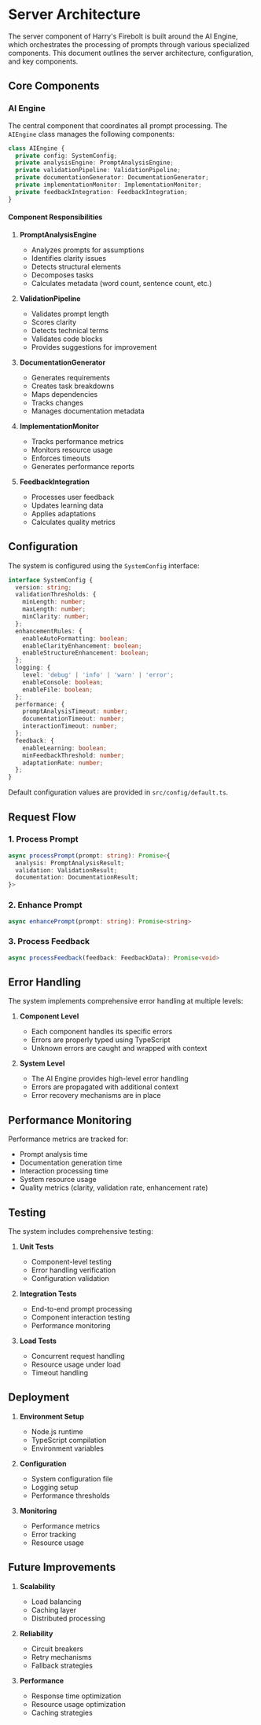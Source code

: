 # Server Architecture

The server component of Harry's Firebolt is built around the AI Engine, which orchestrates the processing of prompts through various specialized components. This document outlines the server architecture, configuration, and key components.

## Core Components

### AI Engine
The central component that coordinates all prompt processing. The `AIEngine` class manages the following components:

```typescript
class AIEngine {
  private config: SystemConfig;
  private analysisEngine: PromptAnalysisEngine;
  private validationPipeline: ValidationPipeline;
  private documentationGenerator: DocumentationGenerator;
  private implementationMonitor: ImplementationMonitor;
  private feedbackIntegration: FeedbackIntegration;
}
```

#### Component Responsibilities

1. **PromptAnalysisEngine**
   - Analyzes prompts for assumptions
   - Identifies clarity issues
   - Detects structural elements
   - Decomposes tasks
   - Calculates metadata (word count, sentence count, etc.)

2. **ValidationPipeline**
   - Validates prompt length
   - Scores clarity
   - Detects technical terms
   - Validates code blocks
   - Provides suggestions for improvement

3. **DocumentationGenerator**
   - Generates requirements
   - Creates task breakdowns
   - Maps dependencies
   - Tracks changes
   - Manages documentation metadata

4. **ImplementationMonitor**
   - Tracks performance metrics
   - Monitors resource usage
   - Enforces timeouts
   - Generates performance reports

5. **FeedbackIntegration**
   - Processes user feedback
   - Updates learning data
   - Applies adaptations
   - Calculates quality metrics

## Configuration

The system is configured using the `SystemConfig` interface:

```typescript
interface SystemConfig {
  version: string;
  validationThresholds: {
    minLength: number;
    maxLength: number;
    minClarity: number;
  };
  enhancementRules: {
    enableAutoFormatting: boolean;
    enableClarityEnhancement: boolean;
    enableStructureEnhancement: boolean;
  };
  logging: {
    level: 'debug' | 'info' | 'warn' | 'error';
    enableConsole: boolean;
    enableFile: boolean;
  };
  performance: {
    promptAnalysisTimeout: number;
    documentationTimeout: number;
    interactionTimeout: number;
  };
  feedback: {
    enableLearning: boolean;
    minFeedbackThreshold: number;
    adaptationRate: number;
  };
}
```

Default configuration values are provided in `src/config/default.ts`.

## Request Flow

### 1. Process Prompt
```typescript
async processPrompt(prompt: string): Promise<{
  analysis: PromptAnalysisResult;
  validation: ValidationResult;
  documentation: DocumentationResult;
}>
```

### 2. Enhance Prompt
```typescript
async enhancePrompt(prompt: string): Promise<string>
```

### 3. Process Feedback
```typescript
async processFeedback(feedback: FeedbackData): Promise<void>
```

## Error Handling

The system implements comprehensive error handling at multiple levels:

1. **Component Level**
   - Each component handles its specific errors
   - Errors are properly typed using TypeScript
   - Unknown errors are caught and wrapped with context

2. **System Level**
   - The AI Engine provides high-level error handling
   - Errors are propagated with additional context
   - Error recovery mechanisms are in place

## Performance Monitoring

Performance metrics are tracked for:
- Prompt analysis time
- Documentation generation time
- Interaction processing time
- System resource usage
- Quality metrics (clarity, validation rate, enhancement rate)

## Testing

The system includes comprehensive testing:

1. **Unit Tests**
   - Component-level testing
   - Error handling verification
   - Configuration validation

2. **Integration Tests**
   - End-to-end prompt processing
   - Component interaction testing
   - Performance monitoring

3. **Load Tests**
   - Concurrent request handling
   - Resource usage under load
   - Timeout handling

## Deployment

1. **Environment Setup**
   - Node.js runtime
   - TypeScript compilation
   - Environment variables

2. **Configuration**
   - System configuration file
   - Logging setup
   - Performance thresholds

3. **Monitoring**
   - Performance metrics
   - Error tracking
   - Resource usage

## Future Improvements

1. **Scalability**
   - Load balancing
   - Caching layer
   - Distributed processing

2. **Reliability**
   - Circuit breakers
   - Retry mechanisms
   - Fallback strategies

3. **Performance**
   - Response time optimization
   - Resource usage optimization
   - Caching strategies 